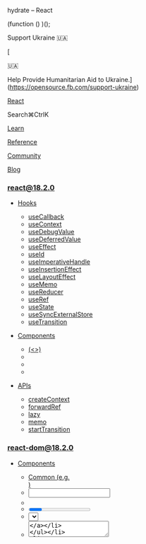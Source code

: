 hydrate – React

(function () )();

Support Ukraine 🇺🇦

[

🇺🇦

Help Provide Humanitarian Aid to Ukraine.](https://opensource.fb.com/support-ukraine)

[React](../../index.html)

Search⌘CtrlK

[Learn](../../learn.html)

[Reference](../react.html)

[Community](../../community.html)

[Blog](../../blog.html)

[](https://github.com/facebook/react/releases)

### react@18.2.0

*   [Hooks](../react.html "Hooks")
    
    *   [useCallback](../react/useCallback.html "useCallback")
    *   [useContext](../react/useContext.html "useContext")
    *   [useDebugValue](../react/useDebugValue.html "useDebugValue")
    *   [useDeferredValue](../react/useDeferredValue.html "useDeferredValue")
    *   [useEffect](../react/useEffect.html "useEffect")
    *   [useId](../react/useId.html "useId")
    *   [useImperativeHandle](../react/useImperativeHandle.html "useImperativeHandle")
    *   [useInsertionEffect](../react/useInsertionEffect.html "useInsertionEffect")
    *   [useLayoutEffect](../react/useLayoutEffect.html "useLayoutEffect")
    *   [useMemo](../react/useMemo.html "useMemo")
    *   [useReducer](../react/useReducer.html "useReducer")
    *   [useRef](../react/useRef.html "useRef")
    *   [useState](../react/useState.html "useState")
    *   [useSyncExternalStore](../react/useSyncExternalStore.html "useSyncExternalStore")
    *   [useTransition](../react/useTransition.html "useTransition")
    
*   [Components](../react/components.html "Components")
    
    *   [<Fragment> (<>)](../react/Fragment.html "<Fragment> (<>)")
    *   [<Profiler>](../react/Profiler.html "<Profiler>")
    *   [<StrictMode>](../react/StrictMode.html "<StrictMode>")
    *   [<Suspense>](../react/Suspense.html "<Suspense>")
    
*   [APIs](../react/apis.html "APIs")
    
    *   [createContext](../react/createContext.html "createContext")
    *   [forwardRef](../react/forwardRef.html "forwardRef")
    *   [lazy](../react/lazy.html "lazy")
    *   [memo](../react/memo.html "memo")
    *   [startTransition](../react/startTransition.html "startTransition")
    

### react-dom@18.2.0

*   [Components](components.html "Components")
    
    *   [Common (e.g. <div>)](components/common.html "Common (e.g. <div>)")
    *   [<input>](components/input.html "<input>")
    *   [<option>](components/option.html "<option>")
    *   [<progress>](components/progress.html "<progress>")
    *   [<select>](components/select.html "<select>")
    *   [<textarea>](components/textarea.html "<textarea>")
    
*   [APIs](../react-dom.html "APIs")
    
    *   [createPortal](createPortal.html "createPortal")
    *   [flushSync](flushSync.html "flushSync")
    *   [findDOMNode](findDOMNode.html "findDOMNode")
    *   [hydrate](hydrate.html "hydrate")
    *   [render](render.html "render")
    *   [unmountComponentAtNode](unmountComponentAtNode.html "unmountComponentAtNode")
    
*   [Client APIs](client.html "Client APIs")
    
    *   [createRoot](client/createRoot.html "createRoot")
    *   [hydrateRoot](client/hydrateRoot.html "hydrateRoot")
    
*   [Server APIs](server.html "Server APIs")
    
    *   [renderToNodeStream](server/renderToNodeStream.html "renderToNodeStream")
    *   [renderToPipeableStream](server/renderToPipeableStream.html "renderToPipeableStream")
    *   [renderToReadableStream](server/renderToReadableStream.html "renderToReadableStream")
    *   [renderToStaticMarkup](server/renderToStaticMarkup.html "renderToStaticMarkup")
    *   [renderToStaticNodeStream](server/renderToStaticNodeStream.html "renderToStaticNodeStream")
    *   [renderToString](server/renderToString.html "renderToString")
    

### Legacy APIs

*   [Legacy React APIs](../react/legacy.html "Legacy React APIs")
    
    *   [Children](../react/Children.html "Children")
    *   [cloneElement](../react/cloneElement.html "cloneElement")
    *   [Component](../react/Component.html "Component")
    *   [createElement](../react/createElement.html "createElement")
    *   [createFactory](../react/createFactory.html "createFactory")
    *   [createRef](../react/createRef.html "createRef")
    *   [isValidElement](../react/isValidElement.html "isValidElement")
    *   [PureComponent](../react/PureComponent.html "PureComponent")
    

Is this page useful?

[API Reference](../react.html)

[APIs](../react-dom.html)

hydrate[](#undefined "Link for this heading")
=============================================

### Deprecated

This API will be removed in a future major version of React.

In React 18, `hydrate` was replaced by [`hydrateRoot`.](client/hydrateRoot.html) Using `hydrate` in React 18 will warn that your app will behave as if it’s running React 17. Learn more [here.](../../blog/2022/03/08/react-18-upgrade-guide.html#updates-to-client-rendering-apis)

`hydrate` lets you display React components inside a browser DOM node whose HTML content was previously generated by [`react-dom/server`](server.html) in React 17 and below.

    hydrate(reactNode, domNode, callback?)

*   [Reference](#reference)
    *   [`hydrate(reactNode, domNode, callback?)`](#hydrate)
*   [Usage](#usage)
    *   [Hydrating server-rendered HTML](#hydrating-server-rendered-html)
    *   [Suppressing unavoidable hydration mismatch errors](#suppressing-unavoidable-hydration-mismatch-errors)
    *   [Handling different client and server content](#handling-different-client-and-server-content)

* * *

Reference[](#reference "Link for Reference ")
---------------------------------------------

### `hydrate(reactNode, domNode, callback?)`[](#hydrate "Link for this heading")

Call `hydrate` in React 17 and below to “attach” React to existing HTML that was already rendered by React in a server environment.

    import  from 'react-dom';hydrate(reactNode, domNode);

React will attach to the HTML that exists inside the `domNode`, and take over managing the DOM inside it. An app fully built with React will usually only have one `hydrate` call with its root component.

[See more examples below.](#usage)

#### Parameters[](#parameters "Link for Parameters ")

*   `reactNode`: The “React node” used to render the existing HTML. This will usually be a piece of JSX like `<App />` which was rendered with a `ReactDOM Server` method such as `renderToString(<App />)` in React 17.
    
*   `domNode`: A [DOM element](https://developer.mozilla.org/en-US/docs/Web/API/Element) that was rendered as the root element on the server.
    
*   **optional**: `callback`: A function. If passed, React will call it after your component is hydrated.
    

#### Returns[](#returns "Link for Returns ")

`hydrate` returns null.

#### Caveats[](#caveats "Link for Caveats ")

*   `hydrate` expects the rendered content to be identical with the server-rendered content. React can patch up differences in text content, but you should treat mismatches as bugs and fix them.
*   In development mode, React warns about mismatches during hydration. There are no guarantees that attribute differences will be patched up in case of mismatches. This is important for performance reasons because in most apps, mismatches are rare, and so validating all markup would be prohibitively expensive.
*   You’ll likely have only one `hydrate` call in your app. If you use a framework, it might do this call for you.
*   If your app is client-rendered with no HTML rendered already, using `hydrate()` is not supported. Use [render()](render.html) (for React 17 and below) or [createRoot()](client/createRoot.html) (for React 18+) instead.

* * *

Usage[](#usage "Link for Usage ")
---------------------------------

Call `hydrate` to attach a React component into a server-rendered browser DOM node.

    import  from 'react-dom';hydrate(<App />, document.getElementById('root'));

Using `hydrate()` to render a client-only app (an app without server-rendered HTML) is not supported. Use [`render()`](render.html) (in React 17 and below) or [`createRoot()`](client/createRoot.html) (in React 18+) instead.

### Hydrating server-rendered HTML[](#hydrating-server-rendered-html "Link for Hydrating server-rendered HTML ")

In React, “hydration” is how React “attaches” to existing HTML that was already rendered by React in a server environment. During hydration, React will attempt to attach event listeners to the existing markup and take over rendering the app on the client.

In apps fully built with React, **you will usually only hydrate one “root”, once at startup for your entire app**.

index.htmlindex.jsApp.js

index.js

Reset[Fork](https://codesandbox.io/api/v1/sandboxes/define?undefined "Open in CodeSandbox")

import './styles.css';
import  from 'react-dom';
import App from './App.js';

hydrate(<App />, document.getElementById('root'));

Usually you shouldn’t need to call `hydrate` again or to call it in more places. From this point on, React will be managing the DOM of your application. To update the UI, your components will [use state.](../react/useState.html)

For more information on hydration, see the docs for [`hydrateRoot`.](client/hydrateRoot.html)

* * *

### Suppressing unavoidable hydration mismatch errors[](#suppressing-unavoidable-hydration-mismatch-errors "Link for Suppressing unavoidable hydration mismatch errors ")

If a single element’s attribute or text content is unavoidably different between the server and the client (for example, a timestamp), you may silence the hydration mismatch warning.

To silence hydration warnings on an element, add `suppressHydrationWarning=`:

index.htmlindex.jsApp.js

App.js

Reset[Fork](https://codesandbox.io/api/v1/sandboxes/define?undefined "Open in CodeSandbox")

export default function App() {
  return (
    <h1 suppressHydrationWarning\=\>
      Current Date: 
    </h1\>
  );
}

This only works one level deep, and is intended to be an escape hatch. Don’t overuse it. Unless it’s text content, React still won’t attempt to patch it up, so it may remain inconsistent until future updates.

* * *

### Handling different client and server content[](#handling-different-client-and-server-content "Link for Handling different client and server content ")

If you intentionally need to render something different on the server and the client, you can do a two-pass rendering. Components that render something different on the client can read a [state variable](../react/useState.html) like `isClient`, which you can set to `true` in an [effect](../react/useEffect.html):

index.htmlindex.jsApp.js

App.js

Reset[Fork](https://codesandbox.io/api/v1/sandboxes/define?undefined "Open in CodeSandbox")

import  from "react";

export default function App() {
  const \[isClient, setIsClient\] = useState(false);

  useEffect(() \=> {
    setIsClient(true);
  }, \[\]);

  return (
    <h1\>
      
    </h1\>
  );
}

This way the initial render pass will render the same content as the server, avoiding mismatches, but an additional pass will happen synchronously right after hydration.

### Pitfall

This approach makes hydration slower because your components have to render twice. Be mindful of the user experience on slow connections. The JavaScript code may load significantly later than the initial HTML render, so rendering a different UI immediately after hydration may feel jarring to the user.

[PreviousfindDOMNode](findDOMNode.html)[Nextrender](render.html)

* * *

How do you like these docs?

[Take our survey!](https://www.surveymonkey.co.uk/r/PYRPF3X)

* * *

[

](https://opensource.fb.com/)

©2023

[Learn React](../../learn.html)

[Quick Start](../../learn.html)

[Installation](../../learn/installation.html)

[Describing the UI](../../learn/describing-the-ui.html)

[Adding Interactivity](../../learn/adding-interactivity.html)

[Managing State](../../learn/managing-state.html)

[Escape Hatches](../../learn/escape-hatches.html)

[API Reference](../react.html)

[React APIs](../react.html)

[React DOM APIs](../react-dom.html)

[Community](../../community.html)

[Code of Conduct](https://github.com/facebook/react/blob/main/CODE_OF_CONDUCT.md)

[Meet the Team](../../community/team.html)

[Docs Contributors](../../community/docs-contributors.html)

[Acknowledgements](../../community/acknowledgements.html)

More

[Blog](../../blog.html)

[React Native](https://reactnative.dev/)

[Privacy](https://opensource.facebook.com/legal/privacy)

[Terms](https://opensource.fb.com/legal/terms/)

[](https://www.facebook.com/react)[](https://twitter.com/reactjs)[](https://github.com/facebook/react)

On this page
------------

*   [Overview](#)
*   [Reference](#reference)
*   [`hydrate(reactNode, domNode, callback?)`](#hydrate)
*   [Usage](#usage)
*   [Hydrating server-rendered HTML](#hydrating-server-rendered-html)
*   [Suppressing unavoidable hydration mismatch errors](#suppressing-unavoidable-hydration-mismatch-errors)
*   [Handling different client and server content](#handling-different-client-and-server-content)

